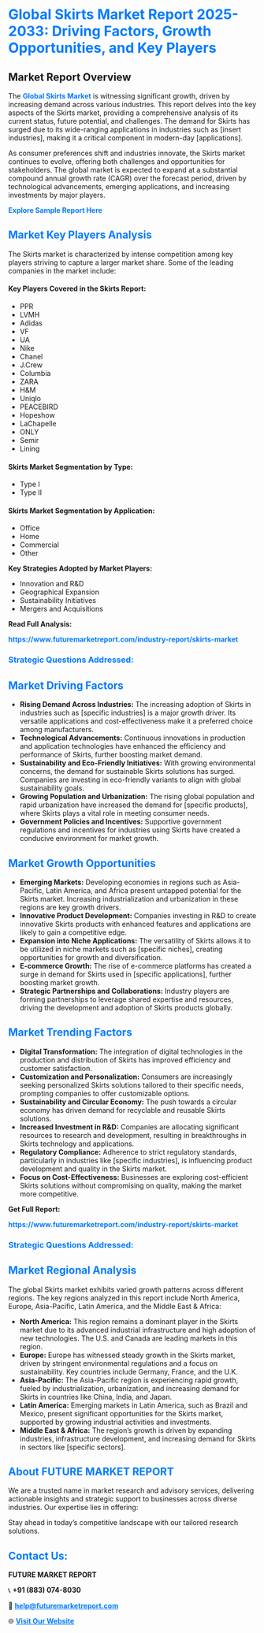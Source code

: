 <h1 style="color: #007BFF;">Global Skirts Market Report 2025-2033: Driving Factors, Growth Opportunities, and Key Players</h1>

<section id="overview">
<h2>Market Report Overview</h2>
<p>The <a href="https://www.futuremarketreport.com/industry-report/skirts-market" style="color: #007BFF; text-decoration: none;"><strong>Global Skirts Market</strong></a> is witnessing significant growth, driven by increasing demand across various industries. This report delves into the key aspects of the Skirts market, providing a comprehensive analysis of its current status, future potential, and challenges. The demand for Skirts has surged due to its wide-ranging applications in industries such as [insert industries], making it a critical component in modern-day [applications].</p>
<p>As consumer preferences shift and industries innovate, the Skirts market continues to evolve, offering both challenges and opportunities for stakeholders. The global market is expected to expand at a substantial compound annual growth rate (CAGR) over the forecast period, driven by technological advancements, emerging applications, and increasing investments by major players.</p>
</section>

<section id="overview">
<p><a href="https://www.futuremarketreport.com/request-sample/reportId=83507" style="color: #007BFF; text-decoration: none;"><strong>Explore Sample Report Here</strong></a></p>
</section>

<section id="key-players">
<h2 style="color: #007BFF;">Market Key Players Analysis</h2>
<p>The Skirts market is characterized by intense competition among key players striving to capture a larger market share. Some of the leading companies in the market include:</p>
<h4>Key Players Covered in the Skirts Report:</h4>
<ul><li>PPR</li><li>LVMH</li><li>Adidas</li><li>VF</li><li>UA</li><li>Nike</li><li>Chanel</li><li>J.Crew</li><li>Columbia</li><li>ZARA</li><li>H&amp;M</li><li>Uniqlo</li><li>PEACEBIRD</li><li>Hopeshow</li><li>LaChapelle</li><li>ONLY</li><li>Semir</li><li>Lining</li></ul>
<h4>Skirts Market Segmentation by Type:</h4>
<ul><li>Type I</li><li>Type II</li></ul>

<h4>Skirts Market Segmentation by Application:</h4>
<ul><li>Office</li><li>Home</li><li>Commercial</li><li>Other</li></ul>
<p><strong>Key Strategies Adopted by Market Players:</strong></p>
<ul>
<li>Innovation and R&D</li>
<li>Geographical Expansion</li>
<li>Sustainability Initiatives</li>
<li>Mergers and Acquisitions</li>
</ul>
</section>

<section>
<p><strong>Read Full Analysis: </strong></p><a href="https://www.futuremarketreport.com/industry-report/skirts-market" style="color: #007BFF; text-decoration: none;"><strong>https://www.futuremarketreport.com/industry-report/skirts-market</strong></a>
<h3 style="color: #007BFF;">Strategic Questions Addressed:</h3>
</section>

<section id="driving-factors">
<h2 style="color: #007BFF;">Market Driving Factors</h2>
<ul>
<li><strong>Rising Demand Across Industries:</strong> The increasing adoption of Skirts in industries such as [specific industries] is a major growth driver. Its versatile applications and cost-effectiveness make it a preferred choice among manufacturers.</li>
<li><strong>Technological Advancements:</strong> Continuous innovations in production and application technologies have enhanced the efficiency and performance of Skirts, further boosting market demand.</li>
<li><strong>Sustainability and Eco-Friendly Initiatives:</strong> With growing environmental concerns, the demand for sustainable Skirts solutions has surged. Companies are investing in eco-friendly variants to align with global sustainability goals.</li>
<li><strong>Growing Population and Urbanization:</strong> The rising global population and rapid urbanization have increased the demand for [specific products], where Skirts plays a vital role in meeting consumer needs.</li>
<li><strong>Government Policies and Incentives:</strong> Supportive government regulations and incentives for industries using Skirts have created a conducive environment for market growth.</li>
</ul>
</section>

<section id="growth-opportunities">
<h2 style="color: #007BFF;">Market Growth Opportunities</h2>
<ul>
<li><strong>Emerging Markets:</strong> Developing economies in regions such as Asia-Pacific, Latin America, and Africa present untapped potential for the Skirts market. Increasing industrialization and urbanization in these regions are key growth drivers.</li>
<li><strong>Innovative Product Development:</strong> Companies investing in R&D to create innovative Skirts products with enhanced features and applications are likely to gain a competitive edge.</li>
<li><strong>Expansion into Niche Applications:</strong> The versatility of Skirts allows it to be utilized in niche markets such as [specific niches], creating opportunities for growth and diversification.</li>
<li><strong>E-commerce Growth:</strong> The rise of e-commerce platforms has created a surge in demand for Skirts used in [specific applications], further boosting market growth.</li>
<li><strong>Strategic Partnerships and Collaborations:</strong> Industry players are forming partnerships to leverage shared expertise and resources, driving the development and adoption of Skirts products globally.</li>
</ul>
</section>

<section id="trending-factors">
<h2 style="color: #007BFF;">Market Trending Factors</h2>
<ul>
<li><strong>Digital Transformation:</strong> The integration of digital technologies in the production and distribution of Skirts has improved efficiency and customer satisfaction.</li>
<li><strong>Customization and Personalization:</strong> Consumers are increasingly seeking personalized Skirts solutions tailored to their specific needs, prompting companies to offer customizable options.</li>
<li><strong>Sustainability and Circular Economy:</strong> The push towards a circular economy has driven demand for recyclable and reusable Skirts solutions.</li>
<li><strong>Increased Investment in R&D:</strong> Companies are allocating significant resources to research and development, resulting in breakthroughs in Skirts technology and applications.</li>
<li><strong>Regulatory Compliance:</strong> Adherence to strict regulatory standards, particularly in industries like [specific industries], is influencing product development and quality in the Skirts market.</li>
<li><strong>Focus on Cost-Effectiveness:</strong> Businesses are exploring cost-efficient Skirts solutions without compromising on quality, making the market more competitive.</li>
</ul>
</section>

<section>
<p><strong>Get Full Report: </strong></p><a href="https://www.futuremarketreport.com/industry-report/skirts-market" style="color: #007BFF; text-decoration: none;"><strong>https://www.futuremarketreport.com/industry-report/skirts-market</strong></a>
<h3 style="color: #007BFF;">Strategic Questions Addressed:</h3>
</section>


<section id="regional-analysis">
<h2 style="color: #007BFF;">Market Regional Analysis</h2>
<p>The global Skirts market exhibits varied growth patterns across different regions. The key regions analyzed in this report include North America, Europe, Asia-Pacific, Latin America, and the Middle East & Africa:</p>
<ul>
<li><strong>North America:</strong> This region remains a dominant player in the Skirts market due to its advanced industrial infrastructure and high adoption of new technologies. The U.S. and Canada are leading markets in this region.</li>
<li><strong>Europe:</strong> Europe has witnessed steady growth in the Skirts market, driven by stringent environmental regulations and a focus on sustainability. Key countries include Germany, France, and the U.K.</li>
<li><strong>Asia-Pacific:</strong> The Asia-Pacific region is experiencing rapid growth, fueled by industrialization, urbanization, and increasing demand for Skirts in countries like China, India, and Japan.</li>
<li><strong>Latin America:</strong> Emerging markets in Latin America, such as Brazil and Mexico, present significant opportunities for the Skirts market, supported by growing industrial activities and investments.</li>
<li><strong>Middle East & Africa:</strong> The region’s growth is driven by expanding industries, infrastructure development, and increasing demand for Skirts in sectors like [specific sectors].</li>
</ul>
</section>

<footer>
<h2 style="color: #007BFF;">About FUTURE MARKET REPORT</h2>
<p>We are a trusted name in market research and advisory services, delivering actionable insights and strategic support to businesses across diverse industries. Our expertise lies in offering:</p>

<p>Stay ahead in today’s competitive landscape with our tailored research solutions.</p>

<h2 style="color: #007BFF;">Contact Us:</h2>
<p><strong>FUTURE MARKET REPORT</strong></p>
<p>📞 <strong>+91 (883) 074-8030</strong></p>
<p>📧 <strong><a href="mailto:help@futuremarketreport.com" style="color: #007BFF;">help@futuremarketreport.com</a></strong></p>
<p>🌐 <strong><a href="https://www.futuremarketreport.com/" style="color: #007BFF;">Visit Our Website</a></strong></p>
</footer>